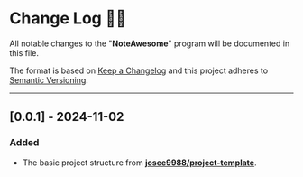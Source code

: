 <!-- markdownlint-disable MD024-->
# **Change Log** 📜📝

All notable changes to the "**NoteAwesome**" program will be documented in this file.

The format is based on [Keep a Changelog](https://keepachangelog.com/en/1.0.0/) and this project adheres to [Semantic Versioning](https://semver.org/spec/v2.0.0.html).

---

## [**0.0.1**] - 2024-11-02

### Added

* The basic project structure from **[josee9988/project-template](https://github.com/Josee9988/project-template)**.
